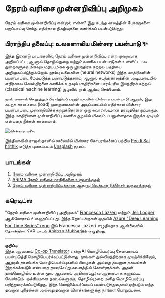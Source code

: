 <!--
CO_OP_TRANSLATOR_METADATA:
{
  "original_hash": "61342603bad8acadbc6b2e4e3aab3f66",
  "translation_date": "2025-10-11T11:58:26+00:00",
  "source_file": "7-TimeSeries/README.md",
  "language_code": "ta"
}
-->
# நேரம் வரிசை முன்னறிவிப்பு அறிமுகம்

நேரம் வரிசை முன்னறிவிப்பு என்றால் என்ன? இது கடந்த காலத்தின் போக்குகளை பகுப்பாய்வு செய்து எதிர்கால நிகழ்வுகளை கணிக்கப் பயன்படுகிறது.

## பிராந்திய தலைப்பு: உலகளாவிய மின்சார பயன்பாடு ✨

இந்த இரண்டு பாடங்களில், நேரம் வரிசை முன்னறிவிப்பு என்ற குறைவாக அறியப்பட்ட, ஆனால் தொழில்துறை மற்றும் வணிக பயன்பாடுகள் உள்ளிட்ட பல துறைகளுக்கு மிகவும் மதிப்புமிக்க ஒரு இயந்திரக் கற்றல் பகுதியை அறிமுகப்படுத்துகிறோம். நரம்பு வலைகளை (neural networks) இந்த மாதிரிகளின் பயன்பாட்டை மேம்படுத்த பயன்படுத்தலாம், ஆனால் கடந்த காலத்தின் அடிப்படையில் எதிர்கால செயல்திறனை கணிக்க உதவும் மாதிரிகளை பாரம்பரிய இயந்திரக் கற்றல் (classical machine learning) சூழலில் நாம் ஆய்வு செய்வோம்.

நாம் கவனம் செலுத்தும் பிராந்தியப் பகுதி உலகின் மின்சார பயன்பாடு ஆகும், இது கடந்த கால சுமை (load) முறைமைகளின் அடிப்படையில் எதிர்கால மின்சார பயன்பாட்டை முன்னறிவிக்க கற்றுக்கொள்ள ஒரு சுவாரஸ்யமான தரவுத்தொகுப்பாகும். இந்த மாதிரியான முன்னறிவிப்பு வணிக சூழலில் மிகவும் பயனுள்ளதாக இருக்க முடியும் என்பதை நீங்கள் காணலாம்.

![மின்சார வலை](../../../translated_images/electric-grid.0c21d5214db09ffae93c06a87ca2abbb9ba7475ef815129c5b423d7f9a7cf136.ta.jpg)

இந்தியாவின் ராஜஸ்தானில் சாலையில் மின்சார கோபுரங்களைப் பற்றிய [Peddi Sai hrithik](https://unsplash.com/@shutter_log?utm_source=unsplash&utm_medium=referral&utm_content=creditCopyText) எடுத்த புகைப்படம் [Unsplash](https://unsplash.com/s/photos/electric-india?utm_source=unsplash&utm_medium=referral&utm_content=creditCopyText) மூலம்.

## பாடங்கள்

1. [நேரம் வரிசை முன்னறிவிப்பு அறிமுகம்](1-Introduction/README.md)
2. [ARIMA நேரம் வரிசை மாதிரிகளை உருவாக்குதல்](2-ARIMA/README.md)
3. [நேரம் வரிசை முன்னறிவிப்புக்கான ஆதரவு வெக்டார் ரிக்ரெசர் உருவாக்குதல்](3-SVR/README.md)

## க்ரெடிட்ஸ்

"நேரம் வரிசை முன்னறிவிப்பு அறிமுகம்" [Francesca Lazzeri](https://twitter.com/frlazzeri) மற்றும் [Jen Looper](https://twitter.com/jenlooper) ஆகியோரால் ⚡️ எழுதப்பட்டது. இந்த நோட்புக்குகள் முதலில் [Azure "Deep Learning For Time Series" repo](https://github.com/Azure/DeepLearningForTimeSeriesForecasting) இல் Francesca Lazzeri எழுதியதாக ஆன்லைனில் தோன்றின. SVR பாடம் [Anirban Mukherjee](https://github.com/AnirbanMukherjeeXD) எழுதியது.

---

**குறிப்பு**:  
இந்த ஆவணம் [Co-op Translator](https://github.com/Azure/co-op-translator) என்ற AI மொழிபெயர்ப்பு சேவையைப் பயன்படுத்தி மொழிபெயர்க்கப்பட்டுள்ளது. நாங்கள் துல்லியத்திற்காக முயற்சிக்கிறோம், ஆனால் தானியக்க மொழிபெயர்ப்புகளில் பிழைகள் அல்லது தவறான தகவல்கள் இருக்கக்கூடும் என்பதை தயவுசெய்து கவனத்தில் கொள்ளுங்கள். அதன் தாய்மொழியில் உள்ள மூல ஆவணம் அதிகாரப்பூர்வ ஆதாரமாக கருதப்பட வேண்டும். முக்கியமான தகவல்களுக்கு, தொழில்முறை மனித மொழிபெயர்ப்பு பரிந்துரைக்கப்படுகிறது. இந்த மொழிபெயர்ப்பைப் பயன்படுத்துவதால் ஏற்படும் எந்த தவறான புரிதல்கள் அல்லது தவறான விளக்கங்களுக்கு நாங்கள் பொறுப்பல்ல.